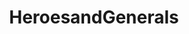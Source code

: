 ---
title: HeroesandGenerals
crosslinks:
- HnGCircleJerk
- pcmasterrace
- talesfromtechsupport
- YouSeeComrade
- Warthunder
- fountainpens
- duh
- OldSchoolCool
- modnews
- ThingsCutInHalfPorn
---